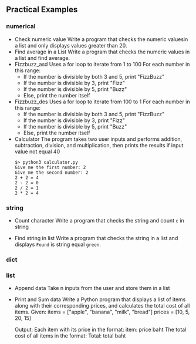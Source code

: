 ## **Practical Examples**
### numerical
- Check numeric value
	Write a program that checks the numeric values ​​in a list and only displays values ​​greater than 20.
- Find average in a List
	Write a program that checks the numeric values ​​in a list and find average.
- Fizzbuzz_asd
	Uses a for loop to iterate from 1 to 100
	For each number in this range:
	- If the number is divisible by both 3 and 5, print "FizzBuzz"
	- If the number is divisible by 3, print "Fizz"
	- If the number is divisible by 5, print "Buzz"
	- Else, print the number itself
- Fizzbuzz_des
	Uses a for loop to iterate from 100 to 1
	For each number in this range:
	- If the number is divisible by both 3 and 5, print "FizzBuzz"
	- If the number is divisible by 3, print "Fizz"
	- If the number is divisible by 5, print "Buzz"
	- Else, print the number itself
- Calculator
	The program takes two user inputs and performs addition, subtraction, division, and multiplication, then prints the results if input value not equal 40
	```shell
	$> python3 calculator.py
	Give me the first number: 2 
	Give me the second number: 2
	2 + 2 = 4
	2 - 2 = 0
	2 / 2 = 1
	2 * 2 = 4
	```
### string
- Count character
	Write a program that checks the string and count `c` in string

- Find string in list
	Write a program that checks the string ​​in a list and displays `Found` is string equal `green`.

### dict



### list
- Append data
	Take n inputs from the user and store them in a list
- Print and Sum data
	Write a Python program that displays a list of items along with their corresponding prices, and calculates the total cost of all items.
	Given:
		items = ["apple", "banana", "milk", "bread"]
		prices = [10, 5, 20, 15]

	Output:
		Each item with its price in the format: item: price baht
		The total cost of all items in the format: Total: total baht









